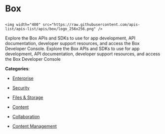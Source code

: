 # Box<p align="center">
    <img width="400" src="https://raw.githubusercontent.com/apis-list/apis-list/apis/box/logo_256x256.png" />
</p>

Explore the Box APIs and SDKs to use for app development,
API documentation, developer support resources, and access
the Box Developer Console.  Explore the Box APIs and SDKs to use for app development,
API documentation, developer support resources, and access
the Box Developer Console

**Categories**:

- [Enterprise](https://github/apis-list/apis-list#enterprise)

- [Security](https://github/apis-list/apis-list#security)

- [Files & Storage](https://github/apis-list/apis-list#files-and-storage)

- [Content](https://github/apis-list/apis-list#content)

- [Collaboration](https://github/apis-list/apis-list#collaboration)

- [Content Management](https://github/apis-list/apis-list#content-management)





